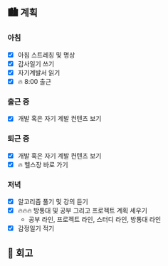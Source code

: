 ## 🏙️ 계획

### 아침

- [x] 아침 스트레칭 및 명상
- [x] 감사일기 쓰기
- [x] 자기계발서 읽기
- [x] 🔥 8:00 출근

### 출근 중

- [x] 개발 혹은 자기 계발 컨텐츠 보기

### 퇴근 중

- [x] 개발 혹은 자기 계발 컨텐츠 보기
- [x] 🔥 헬스장 바로 가기

### 저녁

- [x] 알고리즘 풀기 및 강의 듣기
- [x] 🔥🔥🔥 방통대 및 공부 그리고 프로젝트 계획 세우기
  - 공부 라인, 프로젝트 라인, 스터디 라인, 방통대 라인
- [x] 감정일기 적기

## 🌆 회고
